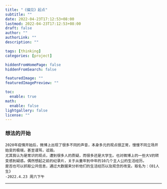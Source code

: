 ```yaml
---
title: "《偏见》起点"
subtitle: ""
date: 2022-04-23T17:12:53+08:00
lastmod: 2022-04-23T17:12:53+08:00
draft: false
author: ""
authorLink: ""
description: ""

tags: [thinking]
categories: [project]

hiddenFromHomePage: false
hiddenFromSearch: false

featuredImage: ""
featuredImagePreview: ""

toc:
  enable: true
math:
  enable: false
lightgallery: false
license: ""
---
```

### 想法的开始
```
2020年疫情开始后，微博上出现了很多不同的声音，本身多元的观点很正常，慢慢不同立场开始变的极端，甚至谩骂，诋毁。
尤其我认为是常识的观点，遭到很多人的质疑，而很多还是大学生。也对微博上的一些大V的转变感到疑惑。偶然想起之前的纪录片，关于从童年到中年的10几个主人公的生活经历。
是否也可以抓取公共信息，通过大数据来分析他们的生活经历以及观念的改变。取名为：《01人生》
-2022.4.23 周六下午
```
-----
<!--more-->
